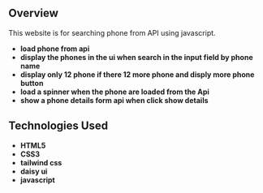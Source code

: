 ## Overview
This website is for searching phone from API using javascript. 
 - **load phone from api**
 - **display the phones in the ui when search in the input field by phone name**
 - **display only 12 phone if there 12 more phone and disply more phone button**
 -  **load a spinner  when the phone are loaded from the Api**
 -  **show a phone details form api when click show details**

## Technologies Used

- **HTML5**
- **CSS3**
- **tailwind css**
- **daisy ui**
- **javascript**
